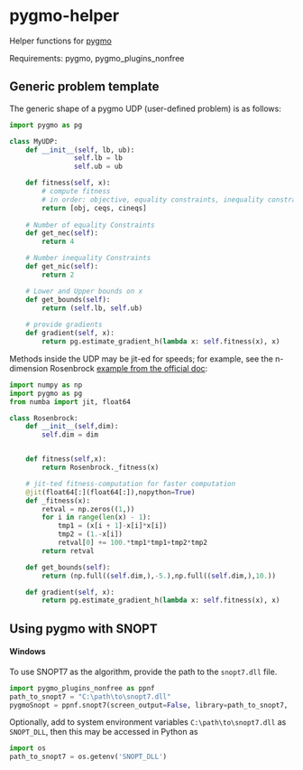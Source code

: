 # pygmo-helper
Helper functions for [pygmo](https://esa.github.io/pygmo2/index.html)

Requirements: pygmo, pygmo_plugins_nonfree

## Generic problem template

The generic shape of a pygmo UDP (user-defined problem) is as follows:

```python
import pygmo as pg

class MyUDP:
    def __init__(self, lb, ub):
				self.lb = lb
				self.ub = ub

    def fitness(self, x):
        # compute fitness 
        # in order: objective, equality constraints, inequality constraints
        return [obj, ceqs, cineqs]
    
    # Number of equality Constraints
    def get_nec(self):
        return 4

    # Number inequality Constraints
    def get_nic(self):
        return 2

    # Lower and Upper bounds on x
    def get_bounds(self):
        return (self.lb, self.ub)
		
    # provide gradients
    def gradient(self, x):
        return pg.estimate_gradient_h(lambda x: self.fitness(x), x)
```

Methods inside the UDP may be jit-ed for speeds; for example, see the n-dimension Rosenbrock [example from the official doc](https://esa.github.io/pygmo2/tutorials/coding_udp_simple.html#notes-on-computational-speed):

```python
import numpy as np
import pygmo as pg
from numba import jit, float64

class Rosenbrock:
    def __init__(self,dim):
        self.dim = dim


    def fitness(self,x):
        return Rosenbrock._fitness(x)

    # jit-ted fitness-computation for faster computation
    @jit(float64[:](float64[:]),nopython=True)
    def _fitness(x):
        retval = np.zeros((1,))
        for i in range(len(x) - 1):
            tmp1 = (x[i + 1]-x[i]*x[i])
            tmp2 = (1.-x[i])
            retval[0] += 100.*tmp1*tmp1+tmp2*tmp2
        return retval

    def get_bounds(self):
        return (np.full((self.dim,),-5.),np.full((self.dim,),10.))

    def gradient(self, x):
        return pg.estimate_gradient_h(lambda x: self.fitness(x), x)
```


## Using pygmo with SNOPT
#### Windows
To use SNOPT7 as the algorithm, provide the path to the `snopt7.dll` file. 

```python
import pygmo_plugins_nonfree as ppnf
path_to_snopt7 = "C:\path\to\snopt7.dll"
pygmoSnopt = ppnf.snopt7(screen_output=False, library=path_to_snopt7,  minor_version=7)
```

Optionally, add to system environment variables `C:\path\to\snopt7.dll` as `SNOPT_DLL`, then this may be accessed in Python as 

```python
import os
path_to_snopt7 = os.getenv('SNOPT_DLL')
```
